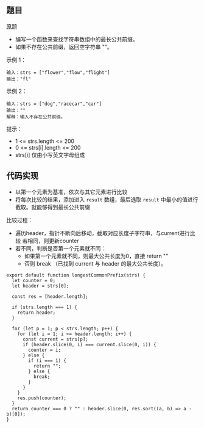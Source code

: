 ## 题目

[原题](https://leetcode-cn.com/leetbook/read/top-interview-questions-easy/xnmav1/)

* 编写一个函数来查找字符串数组中的最长公共前缀。
* 如果不存在公共前缀，返回空字符串 ""。



示例 1：

```
输入：strs = ["flower","flow","flight"]
输出："fl"
```

示例 2：

```
输入：strs = ["dog","racecar","car"]
输出：""
解释：输入不存在公共前缀。
```


提示：

* 1 <= strs.length <= 200
* 0 <= strs[i].length <= 200
* strs[i] 仅由小写英文字母组成



## 代码实现

* 以第一个元素为基准，依次与其它元素进行比较
* 将每次比较的结果，添加进入 `result` 数组，最后选取 `result` 中最小的值进行截取。就能够得到最长公共前缀

比较过程：

* 遍历header，指针不断向后移动，截取对应长度子字符串，与current进行比较
  若相同，则更新counter
* 若不同，判断是否第一个元素就不同：
  * 如果第一个元素就不同，则最大公共长度为0，直接 return ""
  * 否则 break （已找到 current 与 header 的最大公共长度）。

```
export default function longestCommonPrefix(strs) {
  let counter = 0;
  let header = strs[0];

  const res = [header.length];

  if (strs.length === 1) {
    return header;
  }

  for (let p = 1; p < strs.length; p++) {
    for (let i = 1; i <= header.length; i++) {
      const current = strs[p];
      if (header.slice(0, i) === current.slice(0, i)) {
        counter = i;
      } else {
        if (i === 1) {
          return "";
        } else {
          break;
        }
      }
    }
    res.push(counter);
  }
  return counter === 0 ? "" : header.slice(0, res.sort((a, b) => a - b)[0]);
}
```

